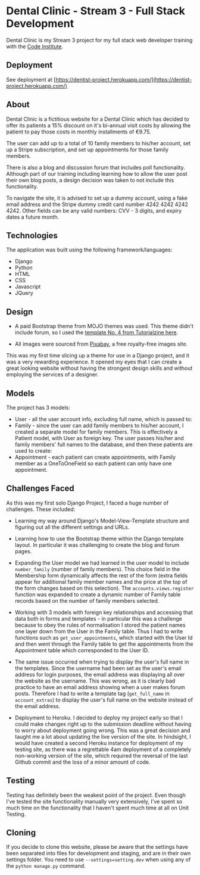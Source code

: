 # Dental Clinic - Stream 3 - Full Stack Development

Dental Clinic is my Stream 3 project for my full stack web developer training with the [Code Institute](https://www.codeinstitute.net/). 

## Deployment 

See deployment at [https://dentist-project.herokuapp.com/](https://dentist-project.herokuapp.com/)

## About 

Dental Clinic is a fictitious website for a Dental Clinic which has decided to offer its patients a 15% discount on it's bi-annual visit costs by allowing the patient to pay those costs in monthly installments of €9.75.

The user can add up to a total of 10 family members to his/her account, set up a Stripe subscription, and set up appointments for those family members.

There is also a blog and discussion forum that includes poll functionality. Although part of our training including learning how to allow the user post their own blog posts, a design decision was taken to not include this functionality.

To navigate the site, it is advised to set up a dummy account, using a fake email address and the Stripe dummy credit card number 4242 4242 4242 4242. Other fields can be any valid numbers: CVV - 3 digits, and expiry dates a future month.

## Technologies

The application was built using the following framework/languages:

- Django
- Python
- HTML
- CSS 
- Javascript
- JQuery

## Design

- A paid Bootstrap theme from MOJO themes was used. This theme didn't include forum, so I used the [template No. 4 from Tutorialzine here](http://tutorialzine.com/2015/06/12-time-saving-bootstrap-examples/).

- All images were sourced from [Pixabay](https://pixabay.com/), a free royalty-free images site.

This was my first time slicing up a theme for use in a Django project, and it was a very rewarding experience. It opened my eyes that I can create a great looking website without having the strongest design skills and without employing the services of a designer.

## Models

The project has 3 models:

- User - all the user account info, excluding full name, which is passed to:
- Family - since the user can add family members to his/her account, I created a separate model for family members. This is effectively a Patient model, with User as foreign key. The user passes his/her and family members' full names to the database, and then these patients are used to create:
- Appointment - each patient can create appointments, with Family member as a OneToOneField so each patient can only have one appointment.

## Challenges Faced

As this was my first solo Django Project, I faced a huge number of challenges. These included:

- Learning my way around Django's Model-View-Template structure and figuring out all the different settings and URLs.

- Learning how to use the Bootstrap theme within the Django template layout. In particular it was challenging to create the blog and forum pages.

- Expanding the User model we had learned in the user model to include `number_family` (number of family members). This choice field in the Membership form dynamically affects the rest of the form (extra fields appear for additional family member names and the price at the top of the form changes based on this selection). The `accounts.views.register` function was expanded to create a dynamic number of Family table records based on the number of family members selected.

- Working with 3 models with foreign key relationships and accessing that data both in forms and templates - in particular this was a challenge because to obey the rules of normalisation I stored the patient names one layer down from the User in the Family table. Thus I had to write functions such as ```get_user_appointments```, which started with the User Id and then went through the Family table to get the appointments from the Appointment table which corresponded to the User ID.

- The same issue occurred when trying to display the user's full name in the templates. Since the username had been set as the user's email address for login purposes, the email address was displaying all over the website as the username. This was wrong, as it is clearly bad practice to have an email address showing when a user makes forum posts. Therefore I had to write a template tag (```get_full_name``` in ```account_extras```) to display the user's full name on the website instead of the email address.

- Deployment to Heroku. I decided to deploy my project early so that I could make changes right up to the submission deadline without having to worry about deployment going wrong. This was a great decision and taught me a lot about updating the live version of the site. In hindsight, I would have created a second Heroku instance for deployment of my testing site, as there was a regrettable 4am deployment of a completely non-working version of the site, which required the reversal of the last Github commit and the loss of a minor amount of code.

## Testing 

Testing has definitely been the weakest point of the project. Even though I've tested the site functionality manually very extensively, I've spent so much time on the functionality that I haven't spent much time at all on Unit Testing.

## Cloning

If you decide to clone this website, please be aware that the settings have been separated into files for development and staging, and are in their own settings folder. You need to use `--settings=setting.dev` when using any of the `python manage.py` command.



